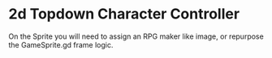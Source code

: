 # 2d Topdown Character Controller
On the Sprite you will need to assign an RPG maker like image, or repurpose the GameSprite.gd frame logic. 

